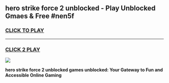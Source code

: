 
## hero strike force 2 unblocked - Play Unblocked Gmaes & Free #nen5f
<h3>
<a href="https://news.freeplayer.one?title=hero_strike_force_2_unblocked&ref=24F">CLICK TO PLAY</a></h3>
<hr>

<h3>
<a href="https://news.freeplayer.one?title=hero_strike_force_2_unblocked&ref=24F">CLICK 2 PLAY</a>
  
</h3>

<a href="https://news.freeplayer.one?title=hero_strike_force_2_unblocked&ref=24F/"><img src="https://clearcache.store/games.png"></a>


**hero strike force 2 unblocked games unblocked: Your Gateway to Fun and Accessible Online Gaming**
